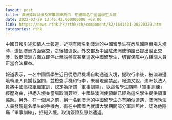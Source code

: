 ```yaml
---
layout: post
title: 澳洲據報以涉及軍事訓練為由　拒絕兩名中國留學生入境
date: 2022-03-29 13:46:42.000000000 +08:00
link: https://news.rthk.hk/rthk/ch/component/k2/1641431-20220329.htm
categories: rthk
---
```


中國日報引述知情人士報道，近期有兩名到澳洲的中國留學生在悉尼國際機場入境時，遭到澳洲方面盤查，之後被遣返。外交部及中國駐澳洲使領館已提出嚴正交涉，敦促澳洲方面立即停止無端盤查甚至遣返中國留學生，切實保障中方相關人員正當合法權益。

報道表示，一名中國留學生近日從悉尼機場自助通道入境，提取行李後，被澳洲邊境執法人員攔截盤問，並檢查手機和行李，未發現違禁品。報道又說，澳洲執法人員將中國高校組織軍訓，認定為所謂「軍事訓練」，以這名學生隱瞞「軍事訓練」經歷為由，拒絕入境並當場取消簽證，中國駐澳洲使領館已經為這名學生提供領事協助。另外，在一個月之前，另一名到澳洲的中國留學生亦有類似遭遇，澳洲執法人員發現這名學生的手機內，有在中國國內就讀大學期間部分軍訓照片，認為他隱瞞「軍事訓練」，拒絕入境，取消簽證及原路遣返。
